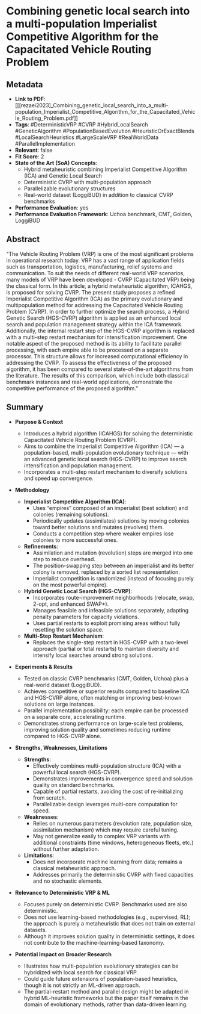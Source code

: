 # Combining genetic local search into a multi-population Imperialist Competitive Algorithm for the Capacitated Vehicle Routing Problem

## Metadata
- **Link to PDF**: [[[rezaei2023]_Combining_genetic_local_search_into_a_multi-population_Imperialist_Competitive_Algorithm_for_the_Capacitated_Vehicle_Routing_Problem.pdf]]
- **Tags**: 
  #DeterministicVRP 
  #CVRP 
  #HybridLocalSearch 
  #GeneticAlgorithm 
  #PopulationBasedEvolution 
  #HeuristicOrExactBlends 
  #LocalSearchHeuristics 
  #LargeScaleVRP 
  #RealWorldData 
  #ParallelImplementation
- **Relevant**: false  
- **Fit Score**: 2  
- **State of the Art (SoA) Concepts**:
  - Hybrid metaheuristic combining Imperialist Competitive Algorithm (ICA) and Genetic Local Search  
  - Deterministic CVRP with multi-population approach  
  - Parallelizable evolutionary structures  
  - Real-world dataset (LoggiBUD) in addition to classical CVRP benchmarks
- **Performance Evaluation**: yes  
- **Performance Evaluation Framework**: Uchoa benchmark, CMT, Golden, LoggiBUD

## Abstract
"The Vehicle Routing Problem (VRP) is one of the most significant problems in operational research today. VRP has a vast range of application fields such as transportation, logistics, manufacturing, relief systems and communication. To suit the needs of different real-world VRP scenarios, many models of VRP have been developed - CVRP (Capacitated VRP) being the classical form. In this article, a hybrid metaheuristic algorithm, ICAHGS, is proposed for solving CVRP. The present study proposes a refined Imperialist Competitive Algorithm (ICA) as the primary evolutionary and multipopulation method for addressing the Capacitated Vehicle Routing Problem (CVRP). In order to further optimize the search process, a Hybrid Genetic Search (HGS-CVRP) algorithm is applied as an enhanced local search and population management strategy within the ICA framework. Additionally, the internal restart step of the HGS-CVRP algorithm is replaced with a multi-step restart mechanism for intensification improvement. One notable aspect of the proposed method is its ability to facilitate parallel processing, with each empire able to be processed on a separate processor. This structure allows for increased computational efficiency in addressing the CVRP. To assess the effectiveness of the proposed algorithm, it has been compared to several state-of-the-art algorithms from the literature. The results of this comparison, which include both classical benchmark instances and real-world applications, demonstrate the competitive performance of the proposed algorithm."

## Summary
- **Purpose & Context**
  - Introduces a hybrid algorithm (ICAHGS) for solving the deterministic Capacitated Vehicle Routing Problem (CVRP).
  - Aims to combine the Imperialist Competitive Algorithm (ICA) — a population-based, multi-population evolutionary technique — with an advanced genetic local search (HGS-CVRP) to improve search intensification and population management.
  - Incorporates a multi-step restart mechanism to diversify solutions and speed up convergence.

- **Methodology**
  - **Imperialist Competitive Algorithm (ICA)**:
    - Uses “empires” composed of an imperialist (best solution) and colonies (remaining solutions).
    - Periodically updates (assimilates) solutions by moving colonies toward better solutions and mutates (revolves) them.
    - Conducts a competition step where weaker empires lose colonies to more successful ones.
  - **Refinements**:
    - Assimilation and mutation (revolution) steps are merged into one step to reduce overhead.
    - The position-swapping step between an imperialist and its better colony is removed, replaced by a sorted list representation.
    - Imperialist competition is randomized (instead of focusing purely on the most powerful empire).
  - **Hybrid Genetic Local Search (HGS-CVRP)**:
    - Incorporates route-improvement neighborhoods (relocate, swap, 2-opt, and enhanced SWAP*).
    - Manages feasible and infeasible solutions separately, adapting penalty parameters for capacity violations.
    - Uses partial restarts to exploit promising areas without fully resetting the solution space.
  - **Multi-Step Restart Mechanism**:
    - Replaces the single-step restart in HGS-CVRP with a two-level approach (partial or total restarts) to maintain diversity and intensify local searches around strong solutions.

- **Experiments & Results**
  - Tested on classic CVRP benchmarks (CMT, Golden, Uchoa) plus a real-world dataset (LoggiBUD).
  - Achieves competitive or superior results compared to baseline ICA and HGS-CVRP alone, often matching or improving best-known solutions on large instances.
  - Parallel implementation possibility: each empire can be processed on a separate core, accelerating runtime.
  - Demonstrates strong performance on large-scale test problems, improving solution quality and sometimes reducing runtime compared to HGS-CVRP alone.

- **Strengths, Weaknesses, Limitations**
  - **Strengths**:
    - Effectively combines multi-population structure (ICA) with a powerful local search (HGS-CVRP).
    - Demonstrates improvements in convergence speed and solution quality on standard benchmarks.
    - Capable of partial restarts, avoiding the cost of re-initializing from scratch.
    - Parallelizable design leverages multi-core computation for speed.
  - **Weaknesses**:
    - Relies on numerous parameters (revolution rate, population size, assimilation mechanism) which may require careful tuning.
    - May not generalize easily to complex VRP variants with additional constraints (time windows, heterogeneous fleets, etc.) without further adaptation.
  - **Limitations**:
    - Does not incorporate machine learning from data; remains a classical metaheuristic approach.
    - Addresses primarily the deterministic CVRP with fixed capacities and no stochastic elements.

- **Relevance to Deterministic VRP & ML**
  - Focuses purely on deterministic CVRP. Benchmarks used are also deterministic.
  - Does not use learning-based methodologies (e.g., supervised, RL); the approach is purely a metaheuristic that does not train on external datasets.
  - Although it improves solution quality in deterministic settings, it does not contribute to the machine-learning-based taxonomy.

- **Potential Impact on Broader Research**
  - Illustrates how multi-population evolutionary strategies can be hybridized with local search for classical VRP.
  - Could guide future extensions of population-based heuristics, though it is not strictly an ML-driven approach.
  - The partial-restart method and parallel design might be adapted in hybrid ML-heuristic frameworks but the paper itself remains in the domain of evolutionary methods, rather than data-driven learning.